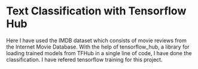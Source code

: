 # Text Classification with Tensorflow Hub
Here I have used the IMDB dataset which consists of movie reviews from the Internet Movie Database. With the help of tensorflow_hub, a library for loading trained models from 
TFHub in a single line of code, I have done the classification.
I have refered tensorflow training for this project.
